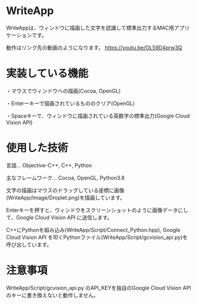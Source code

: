 # WriteApp
WriteAppは、ウィンドウに描画した文字を認識して標準出力するMAC用アプリケーションです。

動作はリンク先の動画のようになります。
https://youtu.be/OL59D4prw3Q



# 実装している機能

・マウスでウィンドウへの描画(Cocoa, OpenGL)

・Enterーキーで描画されているもののクリア(OpenGL)

・Spaceキーで、ウィンドウに描画されている英数字の標準出力(Google Cloud Vision API)

# 使用した技術
言語... Objective-C++, C++, Python

主なフレームワーク... Cocoa, OpenGL, Python3.8

文字の描画はマウスのドラッグしている座標に画像(WriteApp/Image/Droplet.png)を描画しています。

Enterキーを押すと、ウィンドウをスクリーンショットのように画像データにして、Google Cloud Vision API に送信します。

C++にPythonを組み込み(WriteApp/Script/Connect_Python.hpp), 
Google Cloud Vision API を叩くPythonファイル(WriteApp/Script/gcvision_api.py)を呼び出しています。

# 注意事項
WriteApp/Script/gcvision_api.py のAPI_KEYを独自のGoogle Cloud Vision APIのキーに書き換えないと動作しません。
